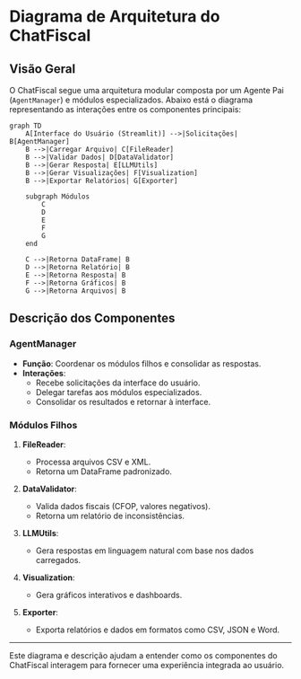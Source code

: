 # Diagrama de Arquitetura do ChatFiscal

## Visão Geral
O ChatFiscal segue uma arquitetura modular composta por um Agente Pai (`AgentManager`) e módulos especializados. Abaixo está o diagrama representando as interações entre os componentes principais:

```mermaid
graph TD
    A[Interface do Usuário (Streamlit)] -->|Solicitações| B[AgentManager]
    B -->|Carregar Arquivo| C[FileReader]
    B -->|Validar Dados| D[DataValidator]
    B -->|Gerar Resposta| E[LLMUtils]
    B -->|Gerar Visualizações| F[Visualization]
    B -->|Exportar Relatórios| G[Exporter]

    subgraph Módulos
        C
        D
        E
        F
        G
    end

    C -->|Retorna DataFrame| B
    D -->|Retorna Relatório| B
    E -->|Retorna Resposta| B
    F -->|Retorna Gráficos| B
    G -->|Retorna Arquivos| B
```

## Descrição dos Componentes

### **AgentManager**
- **Função**: Coordenar os módulos filhos e consolidar as respostas.
- **Interações**:
  - Recebe solicitações da interface do usuário.
  - Delegar tarefas aos módulos especializados.
  - Consolidar os resultados e retornar à interface.

### **Módulos Filhos**
1. **FileReader**:
   - Processa arquivos CSV e XML.
   - Retorna um DataFrame padronizado.

2. **DataValidator**:
   - Valida dados fiscais (CFOP, valores negativos).
   - Retorna um relatório de inconsistências.

3. **LLMUtils**:
   - Gera respostas em linguagem natural com base nos dados carregados.

4. **Visualization**:
   - Gera gráficos interativos e dashboards.

5. **Exporter**:
   - Exporta relatórios e dados em formatos como CSV, JSON e Word.

---

Este diagrama e descrição ajudam a entender como os componentes do ChatFiscal interagem para fornecer uma experiência integrada ao usuário.

